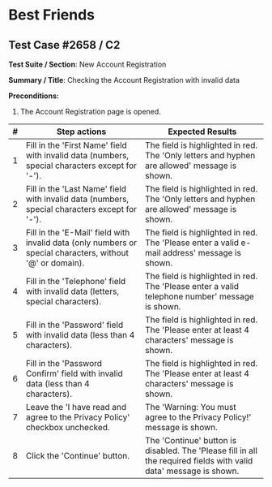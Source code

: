 # Best Friends

## Test Case #2658 / C2

**Test Suite / Section**: New Account Registration

**Summary / Title**: Checking the Account Registration with invalid data

**Preconditions:**

1. The Account Registration page is opened.

| #   | Step actions                                                                                              | Expected Results                                                                                                  |
| --- | --------------------------------------------------------------------------------------------------------- | ----------------------------------------------------------------------------------------------------------------- |
| 1   | Fill in the 'First Name' field with invalid data (numbers, special characters except for '-').            | The field is highlighted in red. The 'Only letters and hyphen are allowed' message is shown.                      |
| 2   | Fill in the 'Last Name' field with invalid data (numbers, special characters except for '-').             | The field is highlighted in red. The 'Only letters and hyphen are allowed' message is shown.                      |
| 3   | Fill in the 'E-Mail' field with invalid data (only numbers or special characters, without '@' or domain). | The field is highlighted in red. The 'Please enter a valid e-mail address' message is shown.                      |
| 4   | Fill in the 'Telephone' field with invalid data (letters, special characters).                            | The field is highlighted in red. The 'Please enter a valid telephone number' message is shown.                    |
| 5   | Fill in the 'Password' field with invalid data (less than 4 characters).                                  | The field is highlighted in red. The 'Please enter at least 4 characters' message is shown.                       |
| 6   | Fill in the 'Password Confirm' field with invalid data (less than 4 characters).                          | The field is highlighted in red. The 'Please enter at least 4 characters' message is shown.                       |
| 7   | Leave the 'I have read and agree to the Privacy Policy' checkbox unchecked.                               | The 'Warning: You must agree to the Privacy Policy!' message is shown.                                            |
| 8   | Click the 'Continue' button.                                                                              | The 'Continue' button is disabled. The 'Please fill in all the required fields with valid data' message is shown. |
